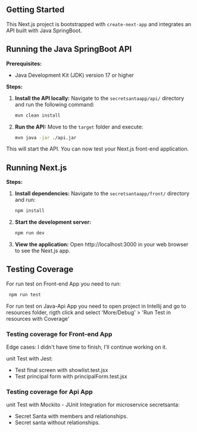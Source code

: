 ## Getting Started

This Next.js project is bootstrapped with `create-next-app` and integrates an API built with Java SpringBoot.

## Running the Java SpringBoot API

**Prerequisites:**

* Java Development Kit (JDK) version 17 or higher

**Steps:**

1. **Install the API locally:**
   Navigate to the `secretsantaapp/api/` directory and run the following command:

   ```bash
   mvn clean install
   ```

2. **Run the API:**
   Move to the `target` folder and execute:

   ```bash
   mvn java -jar ./api.jar
   ```

This will start the API. You can now test your Next.js front-end application.

## Running Next.js

**Steps:**

1. **Install dependencies:**
   Navigate to the `secretsantaapp/front/` directory and run:

   ```bash
   npm install
   ```

2. **Start the development server:**

   ```bash
   npm run dev
   ```

3. **View the application:**
   Open http://localhost:3000 in your web browser to see the Next.js app.

## Testing Coverage

For run test on Front-end App you need to run:
  ```bash
   npm run test
   ```
For run test on Java-Api App you need to open project in Intellij and go to resources folder, rigth click and select 'More/Debug' > 'Run Test in resources with Coverage'

### Testing coverage for Front-end App

Edge cases: I didn't have time to finish, I'll continue working on it.

unit Test with Jest:

- Test final screen with showlist.test.jsx 
- Test principal form with principalForm.test.jsx

### Testing coverage for Api App

unit Test with Mockito - JUnit Integration for microservice secretsanta:

- Secret Santa with members and relationships.
- Secret santa without relationships.


